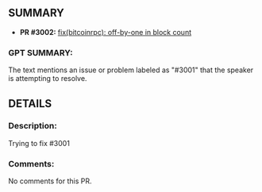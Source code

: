 ## SUMMARY
- **PR #3002:** [fix(bitcoinrpc): off-by-one in block count](https://github.com/fedimint/fedimint/pull/3002)

### GPT SUMMARY:
The text mentions an issue or problem labeled as "#3001" that the speaker is attempting to resolve.

## DETAILS
### Description:
Trying to fix #3001 

### Comments:
No comments for this PR.


